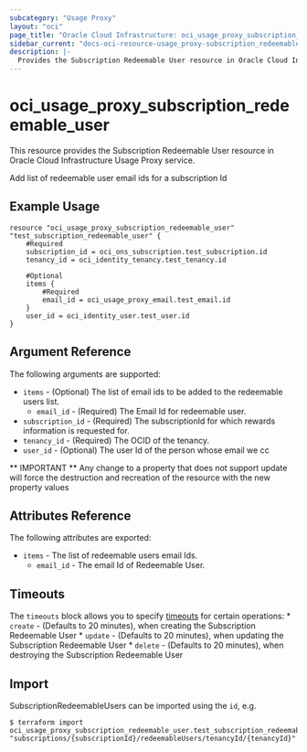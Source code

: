 ```yaml
---
subcategory: "Usage Proxy"
layout: "oci"
page_title: "Oracle Cloud Infrastructure: oci_usage_proxy_subscription_redeemable_user"
sidebar_current: "docs-oci-resource-usage_proxy-subscription_redeemable_user"
description: |-
  Provides the Subscription Redeemable User resource in Oracle Cloud Infrastructure Usage Proxy service
---
```


# oci_usage_proxy_subscription_redeemable_user
This resource provides the Subscription Redeemable User resource in Oracle Cloud Infrastructure Usage Proxy service.

Add list of redeemable user email ids for a subscription Id


## Example Usage

```hcl
resource "oci_usage_proxy_subscription_redeemable_user" "test_subscription_redeemable_user" {
	#Required
	subscription_id = oci_ons_subscription.test_subscription.id
	tenancy_id = oci_identity_tenancy.test_tenancy.id

	#Optional
	items {
		#Required
		email_id = oci_usage_proxy_email.test_email.id
	}
	user_id = oci_identity_user.test_user.id
}
```

## Argument Reference

The following arguments are supported:

* `items` - (Optional) The list of email ids to be added to the redeemable users list.
	* `email_id` - (Required) The Email Id for redeemable user.
* `subscription_id` - (Required) The subscriptionId for which rewards information is requested for.
* `tenancy_id` - (Required) The OCID of the tenancy.
* `user_id` - (Optional) The user Id of the person whose email we cc


** IMPORTANT **
Any change to a property that does not support update will force the destruction and recreation of the resource with the new property values

## Attributes Reference

The following attributes are exported:

* `items` - The list of redeemable users email Ids.
	* `email_id` - The email Id of Redeemable User.

## Timeouts

The `timeouts` block allows you to specify [timeouts](https://registry.terraform.io/providers/hashicorp/oci/latest/docs/guides/changing_timeouts) for certain operations:
	* `create` - (Defaults to 20 minutes), when creating the Subscription Redeemable User
	* `update` - (Defaults to 20 minutes), when updating the Subscription Redeemable User
	* `delete` - (Defaults to 20 minutes), when destroying the Subscription Redeemable User


## Import

SubscriptionRedeemableUsers can be imported using the `id`, e.g.

```
$ terraform import oci_usage_proxy_subscription_redeemable_user.test_subscription_redeemable_user "subscriptions/{subscriptionId}/redeemableUsers/tenancyId/{tenancyId}" 
```

